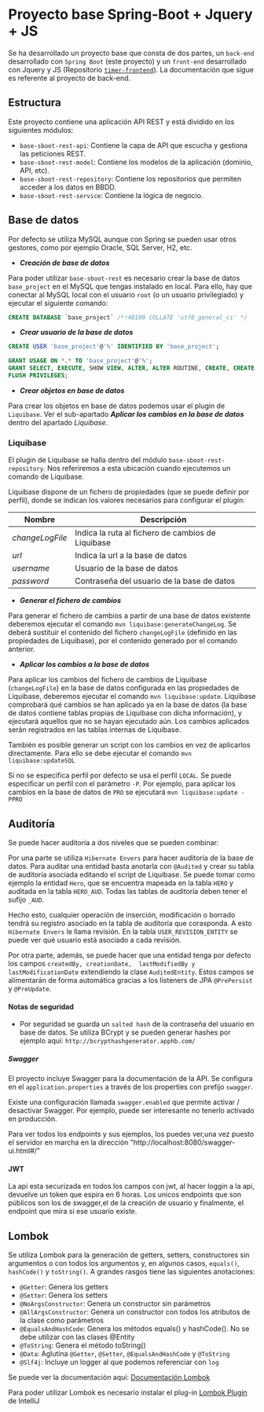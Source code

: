 # Proyecto base Spring-Boot + Jquery + JS

Se ha desarrollado un proyecto base que consta de dos partes, un `back-end` desarrollado con `Spring Boot` (este
proyecto) y un `front-end` desarrollado con Jquery y JS (Repositorio [`timer-frontend`](https://github.com/mikiPP/Timer-Frontend)). La documentación que sigue es referente al proyecto de back-end.

## Estructura

Este proyecto contiene una aplicación API REST y está dividido en los siguientes módulos:

* `base-sboot-rest-api`: Contiene la capa de API que escucha y gestiona las peticiones REST.
* `base-sboot-rest-model`: Contiene los modelos de la aplicación (dominio, API, etc).
* `base-sboot-rest-repository`: Contiene los repositorios que permiten acceder a los datos en BBDD.
* `base-sboot-rest-service`: Contiene la lógica de negocio.

## Base de datos

Por defecto se utiliza MySQL aunque con Spring se pueden usar otros gestores, como por ejemplo Oracle, SQL Server, H2, etc.

* ***Creación de base de datos***

Para poder utilizar `base-sboot-rest` es necesario crear la base de datos `base_project` en el MySQL que tengas
instalado en local. Para ello, hay que conectar al MySQL local con el usuario `root` (o un usuario privilegiado) y
ejecutar el siguiente comando:

```sql
CREATE DATABASE `base_project` /*!40100 COLLATE 'utf8_general_ci' */
```

* ***Crear usuario de la base de datos***

```sql
CREATE USER 'base_project'@'%' IDENTIFIED BY 'base_project';

GRANT USAGE ON *.* TO 'base_project'@'%';
GRANT SELECT, EXECUTE, SHOW VIEW, ALTER, ALTER ROUTINE, CREATE, CREATE ROUTINE, CREATE TEMPORARY TABLES, CREATE VIEW, DELETE, DROP, EVENT, INDEX, INSERT, REFERENCES, TRIGGER, UPDATE, LOCK TABLES  ON `base_project`.* TO 'base_project'@'%' WITH GRANT OPTION;
FLUSH PRIVILEGES;
```

* ***Crear objetos en base de datos***

Para crear los objetos en base de datos podemos usar el plugin de `Liquibase`. Ver el sub-apartado ***Aplicar los
cambios en la base de datos*** dentro del apartado *Liquibase*.

### Liquibase

El plugin de Liquibase se halla dentro del módulo `base-sboot-rest-repository`. Nos referiremos a esta ubicación
cuando ejecutemos un comando de Liquibase.

Liquibase dispone de un fichero de propiedades (que se puede definir por perfil), donde se indican los valores
necesarios para configurar el plugin:

|   Nombre          |   Descripción                                         |
|   -------------   |   -------------                                       |
|   *changeLogFile* |  Indica la ruta al fichero de cambios de Liquibase    |
|   *url*           |  Indica la url a la base de datos                     |
|   *username*      |  Usuario de la base de datos                          |
|   *password*      |  Contraseña del usuario de la base de datos           |

* ***Generar el fichero de cambios***

Para generar el fichero de cambios a partir de una base de datos existente deberemos ejecutar el comando
`mvn liquibase:generateChangeLog`. Se deberá sustituir el contenido del fichero `changeLogFile` (definido en las
propiedades de Liquibase), por el contenido generado por el comando anterior.

* ***Aplicar los cambios a la base de datos***

Para aplicar los cambios del fichero de cambios de Liquibase (`changeLogFile`) en la base de datos configurada en las
propiedades de Liquibase, deberemos ejecutar el comando `mvn liquibase:update`. Liquibase comprobará qué cambios se han
aplicado ya en la base de datos (la base de datos contiene tablas propias de Liquibase con dicha información), y
ejecutará aquellos que no se hayan ejecutado aún. Los cambios aplicados serán registrados en las tablas internas de
Liquibase.

También es posible generar un script con los cambios en vez de aplicarlos directamente. Para ello se debe ejecutar el
comando `mvn liquibase:updateSQL`

Si no se especifica perfil por defecto se usa el perfil `LOCAL`. Se puede especificar un perfil con el parámetro `-P`.
Por ejemplo, para aplicar los cambios en la base de datos de `PRO` se ejecutará `mvn liquibase:update -PPRO`

## Auditoría

Se puede hacer auditoría a dos niveles que se pueden combinar:

Por una parte se utiliza `Hibernate Envers` para hacer auditoría de la base de datos. Para auditar una entidad basta
anotarla con `@Audited` y crear su tabla de auditoría asociada editando el script de Liquibase. Se puede tomar como
ejemplo la entidad `Hero`, que se encuentra mapeada en la tabla `HERO` y auditada en la tabla `HERO_AUD`. Todas las 
tablas de auditoría deben tener el sufijo `_AUD`.

Hecho esto, cualquier operación de inserción, modificación o borrado tendrá su registro asociado en la tabla de
auditoría que corasponda. A esto `Hibernate Envers` le llama revisión. En la tabla `USER_REVISION_ENTITY` se puede
ver qué usuario está asociado a cada revisión.

Por otra parte, además, se puede hacer que una entidad tenga por defecto los campos `createdBy, creationDate, 
lastModifiedBy y lastModificationDate` extendiendo la clase `AuditedEntity`. Estos campos se alimentarán de forma
automática gracias a los listeners de JPA `@PrePersist` y `@PreUpdate`.

#### Notas de seguridad
- Por seguridad se guarda un `salted hash` de la contraseña del usuario en base de datos. Se utiliza BCrypt y se pueden
generar hashes por ejemplo aquí: `http://bcrypthashgenerator.apphb.com/`


##### Swagger

El proyecto incluye Swagger para la documentación de la API. Se configura en el `application.properties` a través de los
properties con prefijo `swagger`.

Existe una configuración llamada `swagger.enabled` que permite activar / desactivar Swagger. Por ejemplo, puede ser
interesante no tenerlo activado en producción.

Para ver todos los endpoints y sus ejemplos, los puedes ver,una vez puesto el servidor en marcha en la dirección "http://localhost:8080/swagger-ui.html#/"


#### JWT

La api esta securizada en todos los campos con jwt, al hacer loggin a la api, devuelve un token que espira en 6 horas. 
Los unicos endpoints que son públicos son los de swagger,el de la creación de usuario y finalmente, el endpoint que mira 
si ese usuario existe.


## Lombok

Se utiliza Lombok para la generación de getters, setters, constructores sin argumentos o con todos los argumentos y, en
algunos casos, `equals()`, `hashCode()` y `toString()`. A grandes rasgos tiene las siguientes anotaciones:

* `@Getter`: Genera los getters 
* `@Setter`: Genera los setters
* `@NoArgsConstructor`: Genera un constructor sin parámetros
* `@AllArgsConstructor`: Genera un constructor con todos los atributos de la clase como parámetros
* `@EqualsAndHashCode`: Genera los métodos equals() y hashCode(). No se debe utilizar con las clases @Entity
* `@ToString`: Genera el método toString()
* `@Data`: Aglutina `@Getter`, `@Setter`, `@EqualsAndHashCode` y `@ToString`
* `@Slf4j`: Incluye un logger al que podemos referenciar con `log`

Se puede ver la documentación aquí: [Documentación Lombok](https://projectlombok.org/features/all)

Para poder utilizar Lombok es necesario instalar el plug-in [Lombok Plugin](https://plugins.jetbrains.com/plugin/6317-lombok-plugin) de IntelliJ
